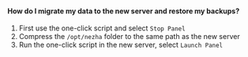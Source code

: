 #### How do I migrate my data to the new server and restore my backups?

1. First use the one-click script and select `Stop Panel`
2. Compress the `/opt/nezha` folder to the same path as the new server
3. Run the one-click script in the new server, select `Launch Panel`